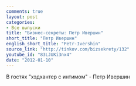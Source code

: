 ```yaml
---
comments: true
layout: post
categories:
- Все выпуски
title: "Бизнес-секреты: Петр Ивершин"
short_title: "Петр Ивершин"
english_short_title: "Petr-Ivershin"
source_link: "http://tinkov.com/bizsekrety/132"
youtube_id: "83LJUKi3nx4"
date: "2012-01-10"
---
```

В гостях "хэдхантер с интимом" - Петр Ивершин
